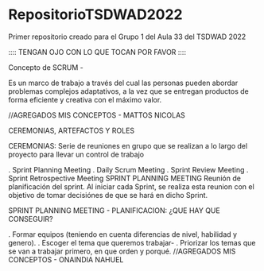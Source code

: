 # RepositorioTSDWAD2022

Primer repositorio creado para el Grupo 1 del Aula 33 del TSDWAD 2022

:::: TENGAN OJO CON LO QUE TOCAN POR FAVOR ::::

Concepto de SCRUM - 

Es un marco de trabajo a través
del cual las personas pueden abordar
problemas complejos adaptativos, a la vez
que se entregan productos de forma
eficiente y creativa con el máximo valor.

//AGREGADOS MIS CONCEPTOS - MATTOS NICOLAS

CEREMONIAS, ARTEFACTOS Y ROLES

CEREMONIAS:
Serie de reuniones en grupo que se realizan a lo largo del proyecto para llevar un control de trabajo

. Sprint Planning Meeting
. Daily Scrum Meeting
. Sprint Review Meeting
. Sprint Retrospective Meeting
SPRINT PLANNING MEETING
Reunión de planificación del sprint. Al iniciar cada Sprint, se realiza esta reunion con el objetivo de tomar decisiónes de que se hará en dicho Sprint.

SPRINT PLANNING MEETING - PLANIFICACION:
¿QUE HAY QUE CONSEGUIR?

. Formar equipos (teniendo en cuenta diferencias de nivel, habilidad y genero).
. Escoger el tema que queremos trabajar-
. Priorizar los temas que se van a trabajar primero, en que orden y porqué.
//AGREGADOS MIS CONCEPTOS - ONAINDIA NAHUEL
